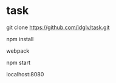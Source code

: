 # task
git clone https://github.com/idglv/task.git

npm install

webpack

npm start

localhost:8080
